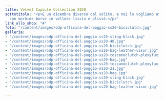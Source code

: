 ```yaml
---
title: Velvet Capsule Collection 2020
sottotitolo: "<p>È un dicembre diverso dal solito, e noi lo vogliamo attraversare
  con morbide borse in velluto liscio e plissé.</p>"
link_allo_shop: "#"
foto: "/content/images/odp-officina-del-poggio-ss20-biciclutch.jpg"
galleria:
- "/content/images/odp-officina-del-poggio-ss20-sling-black.jpg"
- "/content/images/odp-officina-del-poggio-ss20-48.jpg"
- "/content/images/odp-officina-del-poggio-ss20-biciclutch.jpg"
- "/content/images/odp-officina-del-poggio-ss20-bag-leather-visor.jpg"
- "/content/images/odp-officina-del-poggio-ss20-toscanoclutch-plexyfuxia.jpg"
- "/content/images/odp-officina-del-poggio-ss20-bag.jpg"
- "/content/images/odp-officina-del-poggio-ss20-toscanoclutch-plexyfuxia.jpg"
- "/content/images/odp-officina-del-poggio-ss20-21.jpg"
- "/content/images/odp-officina-del-poggio-ss20-bag.jpg"
- "/content/images/odp-officina-del-poggio-ss20-sling-black.jpg"
- "/content/images/odp-officina-del-poggio-ss20-biciclutch.jpg"
- "/content/images/odp-officina-del-poggio-ss20-bag-leather-visor.jpg"

---
```

